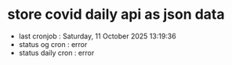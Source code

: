 # store covid daily api as json data

- last cronjob : Saturday, 11 October 2025 13:19:36
- status og cron : error
- status daily cron : error
      
      